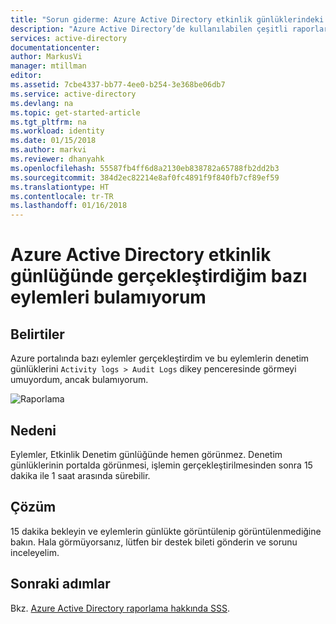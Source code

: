 ```yaml
---
title: "Sorun giderme: Azure Active Directory etkinlik günlüklerindeki eksik veriler | Microsoft Docs"
description: "Azure Active Directory’de kullanılabilen çeşitli raporları listeler"
services: active-directory
documentationcenter: 
author: MarkusVi
manager: mtillman
editor: 
ms.assetid: 7cbe4337-bb77-4ee0-b254-3e368be06db7
ms.service: active-directory
ms.devlang: na
ms.topic: get-started-article
ms.tgt_pltfrm: na
ms.workload: identity
ms.date: 01/15/2018
ms.author: markvi
ms.reviewer: dhanyahk
ms.openlocfilehash: 55587fb4ff6d8a2130eb838782a65788fb2dd2b3
ms.sourcegitcommit: 384d2ec82214e8af0fc4891f9f840fb7cf89ef59
ms.translationtype: HT
ms.contentlocale: tr-TR
ms.lasthandoff: 01/16/2018
---
```

# <a name="i-cant-find-some-actions-that-i-performed-in-the-azure-active-directory-activity-log"></a>Azure Active Directory etkinlik günlüğünde gerçekleştirdiğim bazı eylemleri bulamıyorum


## <a name="symptoms"></a>Belirtiler

Azure portalında bazı eylemler gerçekleştirdim ve bu eylemlerin denetim günlüklerini `Activity logs > Audit Logs` dikey penceresinde görmeyi umuyordum, ancak bulamıyorum.

 ![Raporlama](./media/active-directory-reporting-troubleshoot-missing-audit-data/01.png)
 

## <a name="cause"></a>Nedeni

Eylemler, Etkinlik Denetim günlüğünde hemen görünmez. Denetim günlüklerinin portalda görünmesi, işlemin gerçekleştirilmesinden sonra 15 dakika ile 1 saat arasında sürebilir.

## <a name="resolution"></a>Çözüm

15 dakika bekleyin ve eylemlerin günlükte görüntülenip görüntülenmediğine bakın. Hala görmüyorsanız, lütfen bir destek bileti gönderin ve sorunu inceleyelim.


## <a name="next-steps"></a>Sonraki adımlar
Bkz. [Azure Active Directory raporlama hakkında SSS](active-directory-reporting-faq.md).


